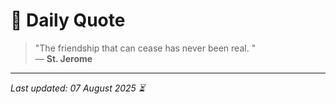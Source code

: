 # 📜 Daily Quote

> "The friendship that can cease has never been real. "  
> — **St. Jerome**

---

_Last updated: 07 August 2025 ⏳_
